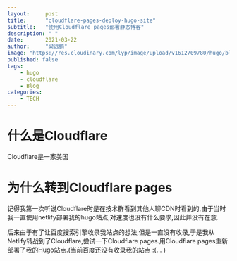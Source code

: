 ```yaml
---
layout:     post 
title:      "cloudflare-pages-deploy-hugo-site"
subtitle:   "使用Cloudflare pages部署静态博客"
description: " "
date:       2021-03-22
author:     "梁远鹏"
image: "https://res.cloudinary.com/lyp/image/upload/v1612709780/hugo/blog.github.io/pexels-matt-hardy-2568001.jpg"
published: false
tags:
    - hugo
    - cloudflare
    - Blog
categories: 
    - TECH
---  
```


# 什么是Cloudflare  

Cloudflare是一家美国

# 为什么转到Cloudflare pages  

记得我第一次听说Cloudflare时是在技术群看到其他人聊CDN时看到的,由于当时我一直使用netlify部署我的hugo站点,对速度也没有什么要求,因此并没有在意.  

后来由于有了让百度搜索引擎收录我站点的想法,但是一直没有收录,于是我从Netlify转战到了Cloudflare,尝试一下Cloudflare pages.用Cloudflare pages重新部署了我的Hugo站点.(当前百度还没有收录我的站点 :(... )